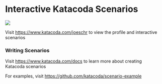 # Interactive Katacoda Scenarios

[![](http://shields.katacoda.com/katacoda/joeschr/count.svg)](https://www.katacoda.com/joeschr "Get your profile on Katacoda.com")

Visit https://www.katacoda.com/joeschr to view the profile and interactive scenarios

### Writing Scenarios
Visit https://www.katacoda.com/docs to learn more about creating Katacoda scenarios

For examples, visit https://github.com/katacoda/scenario-example
